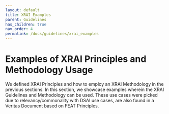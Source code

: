 ```yaml
---
layout: default
title: XRAI Examples
parent: Guidelines
has_children: true
nav_order: 4
permalink: /docs/guidelines/xrai_examples
---
```


# Examples of XRAI Principles and Methodology Usage
We defined XRAI Principles and how to employ an XRAI Methodology in the previous sections. In this section, we showcase examples wherein the XRAI Guidelines and Methodology can be used. These use cases were picked due to relevancy/commonality with DSAI use cases, are also found in a Veritas Document based on FEAT Principles. 
